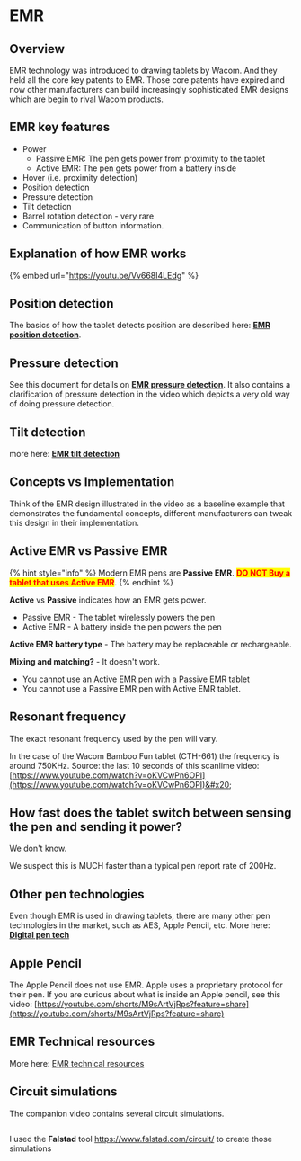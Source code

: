 # EMR

## Overview

EMR technology was introduced to drawing tablets by Wacom. And they held all the core key patents to EMR. Those core patents have expired and now other manufacturers can build increasingly sophisticated EMR designs which are begin to rival Wacom products.

## EMR key features

* Power
  * Passive EMR: The pen gets power from proximity to the tablet
  * Active EMR: The pen gets power from a battery inside&#x20;
* Hover (i.e. proximity detection)
* Position detection
* Pressure detection
* Tilt detection
* Barrel rotation detection - very rare
* Communication of button information.&#x20;

## Explanation of how EMR works

{% embed url="https://youtu.be/Vv668I4LEdg" %}

## Position detection

The basics of how the tablet detects position are described here: [**EMR position detection**](emr-position-detection.md).

## Pressure detection

See this document for details on [**EMR pressure detection**](emr-pressure-detection.md). It also contains a clarification of pressure detection in the video which depicts a very old way of doing pressure detection.

## Tilt detection

more here: [**EMR tilt detection**](emr-tilt-detection.md) &#x20;

## Concepts vs Implementation

Think of the EMR design illustrated in the video as a baseline example that demonstrates the fundamental concepts, different manufacturers can tweak this design in their implementation.

## **Active EMR vs Passive EMR**

{% hint style="info" %}
Modern EMR pens are **Passive EMR**. <mark style="color:red;">**DO NOT Buy a tablet that uses Active EMR**</mark>.
{% endhint %}

**Active** vs **Passive** indicates how an EMR gets power.

* Passive EMR - The tablet wirelessly powers the pen
* Active EMR - A battery inside the pen powers the pen

**Active EMR battery type** - The battery may be replaceable or rechargeable.

**Mixing and matching?** -  It doesn't work.

* You cannot use an Active EMR pen with a Passive EMR tablet
* You cannot use a Passive EMR pen with Active EMR tablet.

## **Resonant frequency**

The exact resonant frequency used by the pen will vary.

In the case of the Wacom Bamboo Fun tablet (CTH-661) the frequency is around 750KHz. Source: the last 10 seconds of this scanlime video: [https://www.youtube.com/watch?v=oKVCwPn6OPI](https://www.youtube.com/watch?v=oKVCwPn6OPI)&#x20;

## **How fast does the tablet switch between sensing the pen and sending it power?**

We don't know.

We suspect this is MUCH faster than a typical pen report rate of 200Hz.

## **Other pen technologies**

Even though EMR is used in drawing tablets, there are many other pen technologies in the market, such as AES, Apple Pencil, etc. More here: [**Digital pen tech**](../digital-pen-tech.md)&#x20;

## Apple Pencil

The Apple Pencil does not use EMR. Apple uses a proprietary protocol for their pen. If you are curious about what is inside an Apple pencil, see this video: [https://youtube.com/shorts/M9sArtVjRps?feature=share](https://youtube.com/shorts/M9sArtVjRps?feature=share) &#x20;

## EMR Technical resources

More here: [EMR technical resources](./#emr-technical-resources)&#x20;

## Circuit simulations

The companion video contains several circuit simulations.&#x20;

<figure><img src="../../.gitbook/assets/Screenshot 2023-07-03 204827.png" alt=""><figcaption></figcaption></figure>

I used the **Falstad** tool https://www.falstad.com/circuit/ to create those simulations

